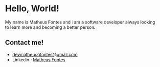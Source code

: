 # Hello, World!
My name is Matheus Fontes and i am a software developer always looking to learn more and becoming a better person.
## Contact me!
- devmatheusqfontes@gmail.com
- Linkedin : [Matheus Fontes](https://www.linkedin.com/in/matheusqfontes)
